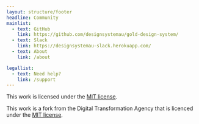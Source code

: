 ```yaml
---
layout: structure/footer
headline: Community
mainlist:
  - text: GitHub
    link: https://github.com/designsystemau/gold-design-system/
  - text: Slack
    link: https://designsystemau-slack.herokuapp.com/
  - text: About
    link: /about

legallist:
  - text: Need help?
    link: /support
---
```


This work is licensed under the [MIT license](https://github.com/designsystemau/design-system-components/blob/master/LICENSE).

This work is a fork from the Digital Transformation Agency that is licenced under the [MIT license](https://github.com/govau/design-system-components/blob/master/LICENSE).
